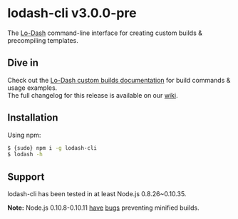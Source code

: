 # lodash-cli v3.0.0-pre

The [Lo-Dash](https://lodash.com/) command-line interface for creating custom builds & precompiling templates.

## Dive in

Check out the [Lo-Dash custom builds documentation](https://lodash.com/custom-builds) for build commands & usage examples.<br>
The full changelog for this release is available on our [wiki](https://github.com/lodash/lodash-cli/wiki/Changelog).

## Installation

Using npm:

```bash
$ {sudo} npm i -g lodash-cli
$ lodash -h
```

## Support

lodash-cli has been tested in at least Node.js 0.8.26~0.10.35.

**Note:** Node.js 0.10.8-0.10.11 [have](https://github.com/joyent/node/issues/5622) [bugs](https://github.com/joyent/node/issues/5688) preventing minified builds.
